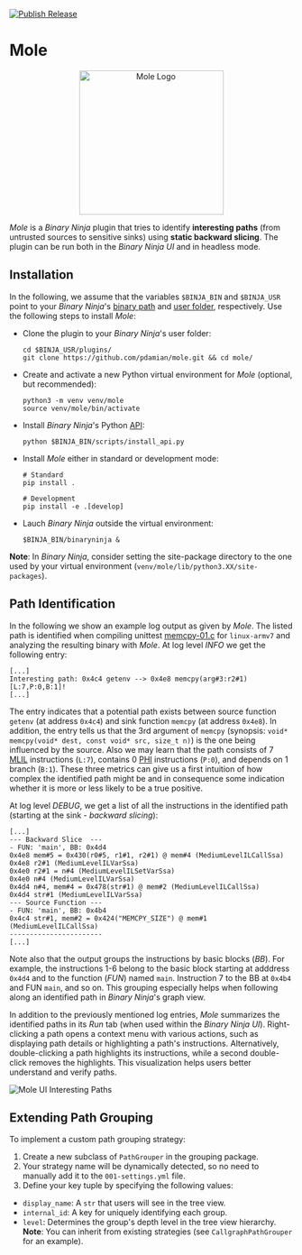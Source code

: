 [![Publish Release](https://github.com/pdamian/mole/actions/workflows/release.yml/badge.svg)](https://github.com/pdamian/mole/actions/workflows/release.yml)
# Mole

<p align="center">
  <img src="https://drive.google.com/uc?export=view&id=1oToYEJyJOJtT9fgl7Pm4DuVloZGod5MO" style="width: 256px; max-width: 100%; height: auto" alt="Mole Logo"/>
</p>

*Mole* is a *Binary Ninja* plugin that tries to identify **interesting paths** (from untrusted sources to sensitive sinks) using **static backward slicing**. The plugin can be run both in the *Binary Ninja UI* and in headless mode.

## Installation
In the following, we assume that the variables `$BINJA_BIN` and `$BINJA_USR` point to your *Binary Ninja*'s [binary path](https://docs.binary.ninja/guide/index.html#binary-path) and [user folder](https://docs.binary.ninja/guide/index.html#user-folder), respectively. Use the following steps to install *Mole*:

- Clone the plugin to your *Binary Ninja*'s user folder:
  ```shell
  cd $BINJA_USR/plugins/
  git clone https://github.com/pdamian/mole.git && cd mole/
  ```
- Create and activate a new Python virtual environment for *Mole* (optional, but recommended):
  ```shell
  python3 -m venv venv/mole
  source venv/mole/bin/activate
  ```
- Install *Binary Ninja*'s Python [API](https://docs.binary.ninja/dev/batch.html#install-the-api):
  ```shell
  python $BINJA_BIN/scripts/install_api.py
  ```
- Install *Mole* either in standard or development mode:
  ```shell
  # Standard
  pip install .

  # Development
  pip install -e .[develop]
  ```
- Lauch *Binary Ninja* outside the virtual environment:
  ```shell
  $BINJA_BIN/binaryninja &
  ```
**Note**: In *Binary Ninja*, consider setting the site-package directory to the one used by your virtual environment (`venv/mole/lib/python3.XX/site-packages`).

## Path Identification
In the following we show an example log output as given by *Mole*. The listed path is identified when compiling unittest [memcpy-01.c](./test/src/memcpy-01.c) for `linux-armv7` and analyzing the resulting binary with *Mole*. At log level *INFO* we get the following entry:
```
[...]
Interesting path: 0x4c4 getenv --> 0x4e8 memcpy(arg#3:r2#1) [L:7,P:0,B:1]!
[...]
```
The entry indicates that a potential path exists between source function `getenv` (at address `0x4c4`) and sink function `memcpy` (at address `0x4e8`). In addition, the entry tells us that the 3rd argument of `memcpy` (synopsis: `void* memcpy(void* dest, const void* src, size_t n)`) is the one being influenced by the source. Also we may learn that the path consists of 7 [MLIL](https://docs.binary.ninja/dev/bnil-mlil.html) instructions (`L:7`), contains 0 [PHI](https://api.binary.ninja/binaryninja.mediumlevelil-module.html#binaryninja.mediumlevelil.MediumLevelILVarPhi) instructions (`P:0`), and depends on 1 branch (`B:1`). These three metrics can give us a first intuition of how complex the identified path might be and in consequence some indication whether it is more or less likely to be a true positive.

At log level *DEBUG*, we get a list of all the instructions in the identified path (starting at the sink - *backward slicing*):
```
[...]
--- Backward Slice  ---
- FUN: 'main', BB: 0x4d4
0x4e8 mem#5 = 0x430(r0#5, r1#1, r2#1) @ mem#4 (MediumLevelILCallSsa)
0x4e8 r2#1 (MediumLevelILVarSsa)
0x4e0 r2#1 = n#4 (MediumLevelILSetVarSsa)
0x4e0 n#4 (MediumLevelILVarSsa)
0x4d4 n#4, mem#4 = 0x478(str#1) @ mem#2 (MediumLevelILCallSsa)
0x4d4 str#1 (MediumLevelILVarSsa)
--- Source Function ---
- FUN: 'main', BB: 0x4b4
0x4c4 str#1, mem#2 = 0x424("MEMCPY_SIZE") @ mem#1 (MediumLevelILCallSsa)
-----------------------
[...]
```
Note also that the output groups the instructions by basic blocks (*BB*). For example, the instructions 1-6 belong to the basic block starting at adddress `0x4d4` and to the function (*FUN*) named `main`. Instruction 7 to the BB at `0x4b4` and FUN `main`, and so on. This grouping especially helps when following along an identified path in *Binary Ninja*'s graph view.

In addition to the previously mentioned log entries, *Mole* summarizes the identified paths in its *Run* tab (when used within the *Binary Ninja UI*). Right-clicking a path opens a context menu with various actions, such as displaying path details or highlighting a path's instructions. Alternatively, double-clicking a path highlights its instructions, while a second double-click removes the highlights. This visualization helps users better understand and verify paths.

![Mole UI Interesting Paths](https://github.com/user-attachments/assets/dcc97248-af2e-46d9-9d46-f3e257434882)

## Extending Path Grouping
To implement a custom path grouping strategy:
1. Create a new subclass of `PathGrouper` in the grouping package.
2. Your strategy name will be dynamically detected, so no need to manually add it to the `001-settings.yml` file.
3. Define your key tuple by specifying the following values:
  - `display_name`: A `str` that users will see in the tree view.
  - `internal_id`: A key for uniquely identifying each group.
  - `level`: Determines the group's depth level in the tree view hierarchy.
**Note**: You can inherit from existing strategies (see `CallgraphPathGrouper` for an example).